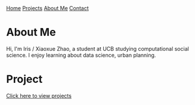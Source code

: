 <link rel="stylesheet" href="./style.css">

<nav>
    <a href="./index.md">Home</a>
    <a href="./projects.md">Projects</a>
    <a href="#about">About Me</a>
    <a href="#contact">Contact</a>
</nav>


# About Me
Hi, I'm Iris / Xiaoxue Zhao, a student at UCB studying computational social science. I enjoy learning about data science, urban planning.

# Project
[Click here to view projects](https://iris1z.github.io/projects)
